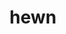 ---
category: 4-letters
denotation: null
name: hewn
reference_link: https://www.etymonline.com/word/hewn
root_language: null
root_name: null
title: hewn
type: free
word_sums:
- respelling: hewn
  sum: 'Hewn + '
---